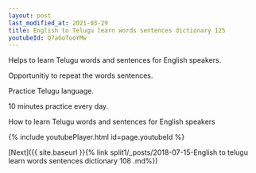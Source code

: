 ```yaml
---
layout: post
last_modified_at: 2021-03-29
title: English to Telugu learn words sentences dictionary 125 
youtubeId: Q7aGoTooYMw
---
```

 
 
Helps to learn Telugu words and sentences for English speakers.

Opportunitiy to repeat the words sentences. 

Practice Telugu language. 
 
10 minutes practice every day. 
 
How to learn Telugu words and sentences for English speakers 
 
{% include youtubePlayer.html id=page.youtubeId %}
 
 
[Next]({{ site.baseurl }}{% link  split1/_posts/2018-07-15-English to telugu learn words sentences dictionary 108 .md%})
 
